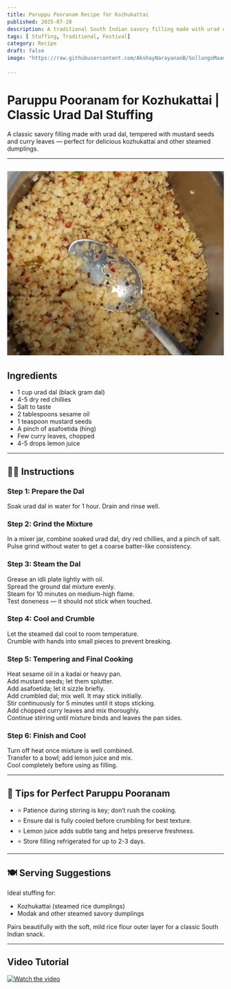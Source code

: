 ```yaml
---
title: Paruppu Pooranam Recipe for Kozhukattai  
published: 2025-07-28  
description: A traditional South Indian savory filling made with urad dal and spices — perfect for stuffing in kozhukattai and steamed dumplings.  
tags: [ Stuffing, Traditional, Festival]  
category: Recipe  
draft: false  
image: "https://raw.githubusercontent.com/AkshayNarayananB/SollungoMaami/master/images/paruppu%20poornam.png" 

---
```


#  Paruppu Pooranam for Kozhukattai | Classic Urad Dal Stuffing

A classic savory filling made with urad dal, tempered with mustard seeds and curry leaves — perfect for delicious kozhukattai and other steamed dumplings.

---
![paruppu poornam](https://raw.githubusercontent.com/AkshayNarayananB/SollungoMaami/master/images/paruppu%20poornam.png)
---

##  Ingredients

-  1 cup urad dal (black gram dal)  
-  4-5 dry red chillies  
-  Salt to taste  
-  2 tablespoons sesame oil  
-  1 teaspoon mustard seeds  
-  A pinch of asafoetida (hing)  
-  Few curry leaves, chopped  
-  4-5 drops lemon juice  

---

## 👩‍🍳 Instructions

### Step 1: Prepare the Dal  
 Soak urad dal in water for 1 hour. Drain and rinse well.  

### Step 2: Grind the Mixture  
 In a mixer jar, combine soaked urad dal, dry red chillies, and a pinch of salt.  
 Pulse grind without water to get a coarse batter-like consistency.  

### Step 3: Steam the Dal  
 Grease an idli plate lightly with oil.  
 Spread the ground dal mixture evenly.  
 Steam for 10 minutes on medium-high flame.  
 Test doneness — it should not stick when touched.  

### Step 4: Cool and Crumble  
 Let the steamed dal cool to room temperature.  
 Crumble with hands into small pieces to prevent breaking.  

### Step 5: Tempering and Final Cooking  
 Heat sesame oil in a kadai or heavy pan.  
 Add mustard seeds; let them splutter.  
 Add asafoetida; let it sizzle briefly.  
 Add crumbled dal; mix well. It may stick initially.  
 Stir continuously for 5 minutes until it stops sticking.  
 Add chopped curry leaves and mix thoroughly.  
 Continue stirring until mixture binds and leaves the pan sides.  

### Step 6: Finish and Cool  
 Turn off heat once mixture is well combined.  
 Transfer to a bowl; add lemon juice and mix.  
 Cool completely before using as filling.  

---

## 📝 Tips for Perfect Paruppu Pooranam

- ⭐ Patience during stirring is key; don’t rush the cooking.  
- ⭐ Ensure dal is fully cooled before crumbling for best texture.  
- ⭐ Lemon juice adds subtle tang and helps preserve freshness.  
- ⭐ Store filling refrigerated for up to 2-3 days.  

---

## 🍽️ Serving Suggestions

Ideal stuffing for:  

- Kozhukattai (steamed rice dumplings)  
- Modak and other steamed savory dumplings  

Pairs beautifully with the soft, mild rice flour outer layer for a classic South Indian snack.  

---
## Video Tutorial

[![Watch the video](https://img.youtube.com/vi/skVSzXRZtr0/0.jpg)](https://youtu.be/skVSzXRZtr0?si=IsB1M8QNEjYGwIau)
